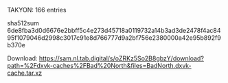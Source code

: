 TAKYON: 166 entries

sha512sum 6de8fba3d0d6676e2bbff5c4e273d45718a0119732a14b3ad3de2478f4ac8495f1079046d2998c3017c91e8d766777d9a2bf756e2380000a42e95b892f9b370e


 Download: https://sam.nl.tab.digital/s/oZRKz5So2B8gbzY/download?path=%2Fdxvk-caches%2FBad%20North&files=BadNorth.dxvk-cache.tar.xz
